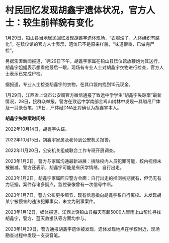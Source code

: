 # 村民回忆发现胡鑫宇遗体状况，官方人士：较生前样貌有变化

1月29日，铅山县当地居民回忆发现胡鑫宇遗体现场，“衣服烂了，人体组织有腐化”。在殡仪馆的官方人士表示，遗体已不是原来样貌，“味道很重，已做完尸检”。

另据澎湃新闻报道，1月29日下午，胡鑫宇家属在铅山县殡仪馆放鞭炮为其送行，胡鑫宇姐姐表示想看他最后一眼。现场有专业人士对胡鑫宇衣物进行检查，官方人士表示已完成尸检。

据报道，专业人士检查胡鑫宇的衣物，在其口袋内找到10元现金。

1月29日，江西省上饶市公安局官方微信通报了致远中学学生“胡鑫宇失踪案”最新情况，28日，接群众举报，警方在致远中学南部金鸡山树林中发现一具缢吊尸体及一只录音笔，29日，尸体经DNA比对确认为胡鑫宇本人。

**胡鑫宇失踪案时间线**

2022年10月14日，胡鑫宇失踪。

2022年10月15日，胡鑫宇家属及老师到公安机关报警。

2022年11月20日，公安机关组成联合工作专班开展调查。

2023年1月2日，警方与家属沟通最新进展：排除校内人员犯罪可能，校内视频未被删减。警方还表示，胡鑫宇可能是有厌学情绪，自行出走。

2023年1月2日，胡鑫宇家属回应警方会面：自行出走的推测初期就有，但仍无有力证据，案件存诸多疑点，监控录像曾有一次信号中断。

2023年1月7日，警方公布更多细节，现有信息指向胡鑫宇系自行离校。未发现胡某宇被侵害的违法犯罪事实，未立为刑事案件。

2023年1月12日，媒体报道，江西上饶铅山县每天有超5000人冒雨上山帮忙寻找胡鑫宇，警方、蓝天救援队等方面均参与。

2023年1月29日，警方通报胡鑫宇遗体被发现，遗体发现地点在学校附近，现场勘查过程中发现一支录音笔。

